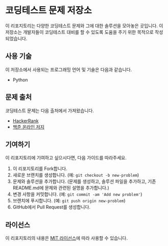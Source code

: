 # 코딩테스트 문제 저장소

이 리포지토리는 다양한 코딩테스트 문제와 그에 대한 솔루션을 모아놓은 곳입니다. 이 저장소는 개발자들이 코딩테스트 대비를 할 수 있도록 도움을 주기 위한 목적으로 작성되었습니다.

## 사용 기술

이 저장소에서 사용되는 프로그래밍 언어 및 기술은 다음과 같습니다.

- Python

## 문제 출처

코딩테스트 문제는 다음 출처에서 가져왔습니다.

- [HackerRank](https://www.hackerrank.com/)
- [백준 온라인 저지](https://www.acmicpc.net/)

## 기여하기

이 리포지토리에 기여하고 싶으시다면, 다음 가이드를 따라주세요.

1. 이 리포지토리를 Fork합니다.
2. 새로운 브랜치를 생성합니다. (예: `git checkout -b new-problem`)
3. 문제와 솔루션을 추가합니다. (문제를 생성하고, 솔루션 파일을 추가하고, 기존 README.md에 문제와 관련된 설명을 추가합니다.)
4. 변경 사항을 커밋합니다. (예: `git commit -am 'Add new problem'`)
5. 브랜치에 푸시합니다. (예: `git push origin new-problem`)
6. GitHub에서 Pull Request를 생성합니다.

## 라이선스

이 리포지토리의 내용은 [MIT 라이선스](LICENSE)에 따라 사용할 수 있습니다.
